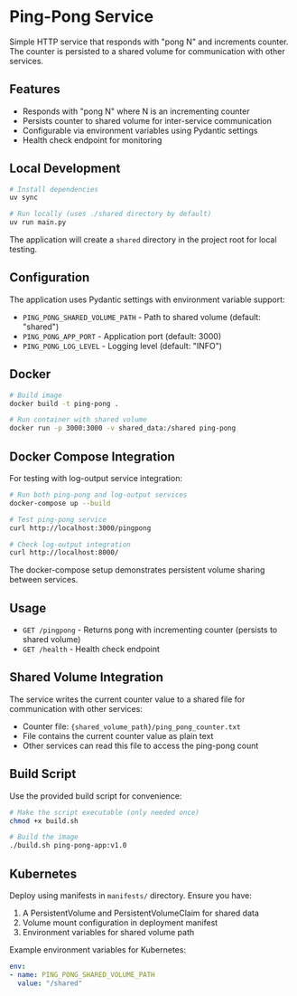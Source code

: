 # Ping-Pong Service

Simple HTTP service that responds with "pong N" and increments counter. The counter is persisted to a shared volume for communication with other services.

## Features

- Responds with "pong N" where N is an incrementing counter
- Persists counter to shared volume for inter-service communication
- Configurable via environment variables using Pydantic settings
- Health check endpoint for monitoring

## Local Development

```bash
# Install dependencies
uv sync

# Run locally (uses ./shared directory by default)
uv run main.py
```

The application will create a `shared` directory in the project root for local testing.

## Configuration

The application uses Pydantic settings with environment variable support:

- `PING_PONG_SHARED_VOLUME_PATH` - Path to shared volume (default: "shared")
- `PING_PONG_APP_PORT` - Application port (default: 3000)
- `PING_PONG_LOG_LEVEL` - Logging level (default: "INFO")

## Docker

```bash
# Build image
docker build -t ping-pong .

# Run container with shared volume
docker run -p 3000:3000 -v shared_data:/shared ping-pong
```

## Docker Compose Integration

For testing with log-output service integration:

```bash
# Run both ping-pong and log-output services
docker-compose up --build

# Test ping-pong service
curl http://localhost:3000/pingpong

# Check log-output integration
curl http://localhost:8000/
```

The docker-compose setup demonstrates persistent volume sharing between services.


## Usage

- `GET /pingpong` - Returns pong with incrementing counter (persists to shared volume)
- `GET /health` - Health check endpoint

## Shared Volume Integration

The service writes the current counter value to a shared file for communication with other services:

- Counter file: `{shared_volume_path}/ping_pong_counter.txt`
- File contains the current counter value as plain text
- Other services can read this file to access the ping-pong count

## Build Script

Use the provided build script for convenience:

```bash
# Make the script executable (only needed once)
chmod +x build.sh

# Build the image
./build.sh ping-pong-app:v1.0
```

## Kubernetes

Deploy using manifests in `manifests/` directory. Ensure you have:

1. A PersistentVolume and PersistentVolumeClaim for shared data
2. Volume mount configuration in deployment manifest
3. Environment variables for shared volume path

Example environment variables for Kubernetes:
```yaml
env:
- name: PING_PONG_SHARED_VOLUME_PATH
  value: "/shared"
```